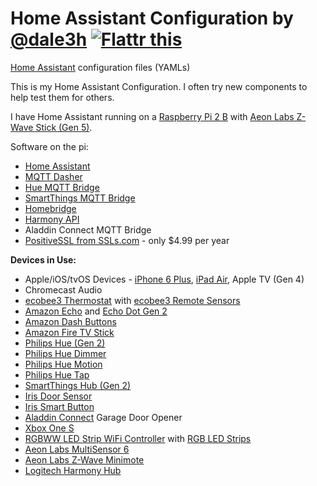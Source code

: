 # Home Assistant Configuration by [@dale3h](https://gitter.im/dale3h) <a href="https://flattr.com/submit/auto?fid=o7dr10&url=https%3A%2F%2Fgithub.com%2Fdale3h%2Fhomeassistant-config" target="_blank"><img src="https://button.flattr.com/flattr-badge-large.png" alt="Flattr this" title="Flattr this" border="0"></a>
[Home Assistant](https://home-assistant.io/) configuration files (YAMLs)

This is my Home Assistant Configuration. I often try new components to help test them for others.

I have Home Assistant running on a [Raspberry Pi 2 B](http://amzn.to/2i6mwYR) with [Aeon Labs Z-Wave Stick (Gen 5)](http://amzn.to/2id0EsA).

Software on the pi:
* [Home Assistant](https://home-assistant.io/)
* [MQTT Dasher](https://github.com/stjohnjohnson/mqtt-dasher)
* [Hue MQTT Bridge](https://github.com/dale3h/hue-mqtt-bridge)
* [SmartThings MQTT Bridge](https://github.com/stjohnjohnson/smartthings-mqtt-bridge)
* [Homebridge](https://github.com/nfarina/homebridge)
* [Harmony API](https://github.com/maddox/harmony-api)
* Aladdin Connect MQTT Bridge
* [PositiveSSL from SSLs.com](https://www.ssls.com/ssl-certificates/comodo-positivessl) - only $4.99 per year

**Devices in Use:**
* Apple/iOS/tvOS Devices - [iPhone 6 Plus](http://amzn.to/2id1XId), [iPad Air](http://amzn.to/2iD9dMu), Apple TV (Gen 4)
* Chromecast Audio
* [ecobee3 Thermostat](http://amzn.to/2iD0v0z) with [ecobee3 Remote Sensors](http://amzn.to/2iCZFRw)
* [Amazon Echo](http://amzn.to/2i6mShX) and [Echo Dot Gen 2](http://amzn.to/2hvCexj)
* [Amazon Dash Buttons](http://amzn.to/2i6acYv)
* [Amazon Fire TV Stick](http://amzn.to/2iD9uPx)
* [Philips Hue (Gen 2)](http://amzn.to/2hvyzzK)
* [Philips Hue Dimmer](http://amzn.to/2hs5HH1)
* [Philips Hue Motion](http://amzn.to/2iD7jLX)
* [Philips Hue Tap](http://amzn.to/2i6nlAV)
* [SmartThings Hub (Gen 2)](http://amzn.to/2idb8bA)
* [Iris Door Sensor](http://amzn.to/2i6iqQd)
* [Iris Smart Button](http://amzn.to/2i6nzIh)
* [Aladdin Connect](http://amzn.to/2i6pOv6) Garage Door Opener
* [Xbox One S](http://amzn.to/2igdusB)
* [RGBWW LED Strip WiFi Controller](http://amzn.to/2i6mUqn) with [RGB LED Strips](http://amzn.to/2i68N42)
* [Aeon Labs MultiSensor 6](http://amzn.to/2hMzmrW)
* [Aeon Labs Z-Wave Minimote](http://amzn.to/2igetsU)
* [Logitech Harmony Hub](http://amzn.to/2i6jNPb)
